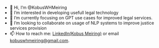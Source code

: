 - 👋 Hi, I’m @KobusWHMeiring
- 👀 I’m interested in developing usefull legal technology
- 🌱 I’m currently focusing on GPT use cases for improved legal services.
- 💞️ I’m looking to collaborate on usage of NLP systems to improve justice services provision
- 📫 How to reach me: <a href = "https://www.linkedin.com/in/kobusmeiringproduct/">LinkedIn(Kobus Meiring)</a> or email kobuswhmeiring@gmail.com.

<!---
KobusWHMeiring/KobusWHMeiring is a ✨ special ✨ repository because its `README.md` (this file) appears on your GitHub profile.
You can click the Preview link to take a look at your changes.
--->
